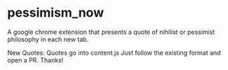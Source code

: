 # pessimism_now
A google chrome extension that presents a quote of nihilist or pessimist philosophy in each new tab.

New Quotes:
Quotes go into content.js Just follow the existing format and open a PR. Thanks!

